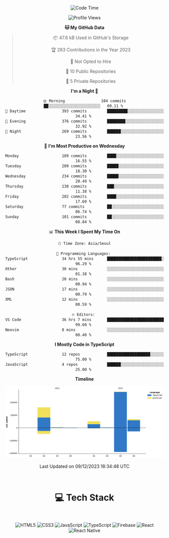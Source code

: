 <div align="center">

  <!--START_SECTION:waka-->
![Code Time](http://img.shields.io/badge/Code%20Time-238%20hrs%209%20mins-blue)

![Profile Views](http://img.shields.io/badge/Profile%20Views-0-blue)

**🐱 My GitHub Data** 

> 📦 47.6 kB Used in GitHub's Storage 
 > 
> 🏆 283 Contributions in the Year 2023
 > 
> 🚫 Not Opted to Hire
 > 
> 📜 10 Public Repositories 
 > 
> 🔑 5 Private Repositories 
 > 
**I'm a Night 🦉** 

```text
🌞 Morning                104 commits         ██░░░░░░░░░░░░░░░░░░░░░░░   09.11 % 
🌆 Daytime                393 commits         █████████░░░░░░░░░░░░░░░░   34.41 % 
🌃 Evening                376 commits         ████████░░░░░░░░░░░░░░░░░   32.92 % 
🌙 Night                  269 commits         ██████░░░░░░░░░░░░░░░░░░░   23.56 % 
```
📅 **I'm Most Productive on Wednesday** 

```text
Monday                   189 commits         ████░░░░░░░░░░░░░░░░░░░░░   16.55 % 
Tuesday                  209 commits         █████░░░░░░░░░░░░░░░░░░░░   18.30 % 
Wednesday                234 commits         █████░░░░░░░░░░░░░░░░░░░░   20.49 % 
Thursday                 130 commits         ███░░░░░░░░░░░░░░░░░░░░░░   11.38 % 
Friday                   202 commits         ████░░░░░░░░░░░░░░░░░░░░░   17.69 % 
Saturday                 77 commits          ██░░░░░░░░░░░░░░░░░░░░░░░   06.74 % 
Sunday                   101 commits         ██░░░░░░░░░░░░░░░░░░░░░░░   08.84 % 
```


📊 **This Week I Spent My Time On** 

```text
🕑︎ Time Zone: Asia/Seoul

💬 Programming Languages: 
TypeScript               34 hrs 55 mins      ████████████████████████░   96.29 % 
Other                    30 mins             ░░░░░░░░░░░░░░░░░░░░░░░░░   01.38 % 
Bash                     20 mins             ░░░░░░░░░░░░░░░░░░░░░░░░░   00.94 % 
JSON                     17 mins             ░░░░░░░░░░░░░░░░░░░░░░░░░   00.79 % 
XML                      12 mins             ░░░░░░░░░░░░░░░░░░░░░░░░░   00.59 % 

🔥 Editors: 
VS Code                  36 hrs 7 mins       █████████████████████████   99.60 % 
Neovim                   8 mins              ░░░░░░░░░░░░░░░░░░░░░░░░░   00.40 % 
```

**I Mostly Code in TypeScript** 

```text
TypeScript               12 repos            ███████████████████░░░░░░   75.00 % 
JavaScript               4 repos             ██████░░░░░░░░░░░░░░░░░░░   25.00 % 
```



**Timeline**

![Lines of Code chart](https://raw.githubusercontent.com/SONGDAM/SONGDAM/master/assets/bar_graph.png)


 Last Updated on 09/12/2023 18:34:48 UTC
<!--END_SECTION:waka-->

  
 <br>
  
# 💻 Tech Stack
  
</div>

</br>

<div align="center">

   ![HTML5](https://img.shields.io/badge/html5-%23E34F26.svg?style=for-the-badge&logo=html5&logoColor=white) ![CSS3](https://img.shields.io/badge/css3-%231572B6.svg?style=for-the-badge&logo=css3&logoColor=white) ![JavaScript](https://img.shields.io/badge/javascript-%23323330.svg?style=for-the-badge&logo=javascript&logoColor=%23F7DF1E) 
 ![TypeScript](https://img.shields.io/badge/typescript-%23007ACC.svg?style=for-the-badge&logo=typescript&logoColor=white)
  ![Firebase](https://img.shields.io/badge/firebase-%23039BE5.svg?style=for-the-badge&logo=firebase) 
 ![React](https://img.shields.io/badge/react-%2320232a.svg?style=for-the-badge&logo=react&logoColor=%2361DAFB) ![React Native](https://img.shields.io/badge/react_native-%2320232a.svg?style=for-the-badge&logo=react&logoColor=%2361DAFB) 

 
</div>
